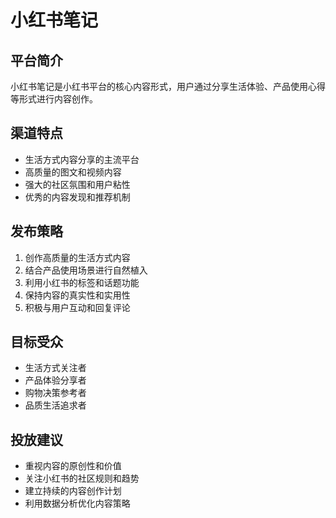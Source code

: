 # 小红书笔记

## 平台简介
小红书笔记是小红书平台的核心内容形式，用户通过分享生活体验、产品使用心得等形式进行内容创作。

## 渠道特点
- 生活方式内容分享的主流平台
- 高质量的图文和视频内容
- 强大的社区氛围和用户粘性
- 优秀的内容发现和推荐机制

## 发布策略
1. 创作高质量的生活方式内容
2. 结合产品使用场景进行自然植入
3. 利用小红书的标签和话题功能
4. 保持内容的真实性和实用性
5. 积极与用户互动和回复评论

## 目标受众
- 生活方式关注者
- 产品体验分享者
- 购物决策参考者
- 品质生活追求者

## 投放建议
- 重视内容的原创性和价值
- 关注小红书的社区规则和趋势
- 建立持续的内容创作计划
- 利用数据分析优化内容策略